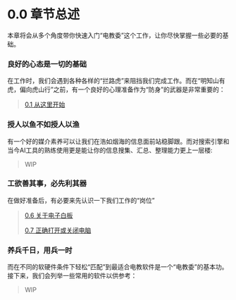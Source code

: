 # 0.0 章节总述

本章将会从多个角度带你快速入门“电教委”这个工作，让你尽快掌握一些必要的基础。

### 良好的心态是一切的基础

在工作时，我们会遇到各种各样的“拦路虎”来阻挡我们完成工作。而在“明知山有虎，偏向虎山行”之前，有一个良好的心理准备作为“防身”的武器是非常重要的：

 > [0.1 从这里开始](0-1-before-starting.md)

### 授人以鱼不如授人以渔

有一个好的媒介素养可以让我们在浩如烟海的信息面前站稳脚跟。而对搜索引擎和当今AI工具的熟练使用更是能让你的信息搜集、汇总、整理能力更上一层楼:

 > WIP

### 工欲善其事，必先利其器

在做好准备后，有必要来先认识一下我们工作的“岗位”

 > [0.6 关于电子白板](0-6-about-writeboard.md)
 >
 > [0.7 正确打开或关闭电脑](0-7-correctly-turn-on-and-off-the-computer.md)

### 养兵千日，用兵一时

而在不同的软硬件条件下轻松“匹配”到最适合电教软件是一个“电教委”的基本功。接下来，我们会列举一些常用的软件以供参考：

 > WIP